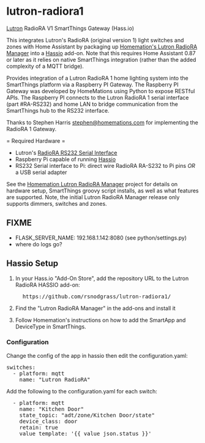 # lutron-radiora1

[Lutron](http://lutron.com/) RadioRA V1 SmartThings Gateway (Hass.io)

This integrates Lutron's RadioRA (original version 1) light switches and zones with
Home Assistant by packaging up
[Homemation's Lutron RadioRA Manager](https://github.com/homemations/SmartThings)
into a [Hassio](https://www.home-assistant.io/hassio/) add-on. Note that this requires
Home Assistant 0.87 or later as it relies on native SmartThings integration (rather than
the added complexity of a MQTT bridge).

Provides integration of a Lutron RadioRA 1 home lighting system into the SmartThings platform via a Raspberry PI Gateway. The Raspberry PI Gateway was developed by HomeMations using Python to expose RESTful APIs. The Raspberry PI connects to the Lutron RadioRA 1 serial interface (part #RA-RS232) and home LAN to bridge communication
from the SmartThings hub to the RS232 interface.

Thanks to Stephen Harris <stephen@homemations.com> for implementing the RadioRA 1 Gateway.

= Required Hardware =

* Lutron's [RadioRA RS232 Serial Interface](http://www.lutron.com/TechnicalDocumentLibrary/044005c.pdf)
* Raspberry Pi capable of running [Hassio](https://www.home-assistant.io/hassio/)
* RS232 Serial interface to Pi: direct wire RadioRA RA-S232 to Pi pins *OR* a USB serial adapter

See the [Homemation Lutron RadioRA Manager](https://github.com/homemations/SmartThings)
project for details on hardware setup, SmartThings groovy script installs, as well as what features
are supported. Note, the initial Lutron RadioRA Manager release only supports dimmers, switches and zones.

## FIXME

- FLASK_SERVER_NAME: 192.168.1.142:8080 (see python/settings.py)
- where do logs go?

## Hassio Setup

1. In your Hass.io "Add-On Store", add the repository URL to the Lutron RadioRA HASSIO add-on:

<pre>
     https://github.com/rsnodgrass/lutron-radiora1/
</pre>

2. Find the "Lutron RadioRA Manager" in the add-ons and install it

3. Follow Homemation's instructions on how to add the SmartApp and DeviceType in
   SmartThings.

### Configuration

Change the config of the app in hassio then edit the configuration.yaml:

<pre>switches:
  - platform: mqtt
    name: "Lutron RadioRA"
</pre>

Add the following to the configuration.yaml for each switch:

<pre>
  - platform: mqtt
    name: "Kitchen Door"
    state_topic: "adt/zone/Kitchen Door/state"
    device_class: door
    retain: true
    value_template: '{{ value_json.status }}' 
</pre>
